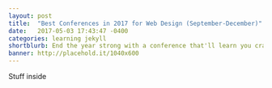 ```yaml
---
layout: post
title:  "Best Conferences in 2017 for Web Design (September-December)"
date:   2017-05-03 17:43:47 -0400
categories: learning jekyll
shortblurb: End the year strong with a conference that'll learn you craving to design more. Develop your next idea or try a new framework.
banner: http://placehold.it/1040x600
---
```


Stuff inside
